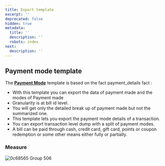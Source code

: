```yaml
---
title: Export template
excerpt: ''
deprecated: false
hidden: true
metadata:
  title: ''
  description: ''
  robots: index
next:
  description: ''
---
```

## Payment mode template

The **[Payment Mode](https://docs.capillarytech.com/docs/dimensions-attributes#points-category)** template is based on the fact payment\_details  fact :

* With this template you can export the data of payment made and the modes of Payment made
* Granularity is at bill id level.
* You will get only the detailed break up of payment made  but not the summarized one.
* This template lets you export the payment mode details of a transaction. 
* You can export transaction level dump with a split of payment modes.
* A bill can be paid through cash, credit card, gift card, points or coupon redemption or some other means either fully or partially. 

### Measure

![0c68565 Group 506](https://files.readme.io/0c68565-Group_506.png)
